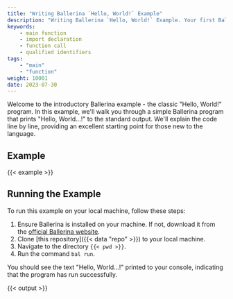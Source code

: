 ```yaml
---
title: "Writing Ballerina `Hello, World!` Example"
description: "Writing Ballerina `Hello, World!` Example. Your first Ballerina Program."
keywords:
    - main function
    - import declaration
    - function call
    - qualified identifiers
tags: 
    - "main"
    - "function"
weight: 10001
date: 2023-07-30
---
```


Welcome to the introductory Ballerina example - the classic "Hello, World!" program. In this example, we'll walk you through a simple Ballerina program that prints "Hello, World...!" to the standard output. We'll explain the code line by line, providing an excellent starting point for those new to the language.

<!--more-->

## Example

{{< example >}}

## Running the Example

To run this example on your local machine, follow these steps:

1. Ensure Ballerina is installed on your machine. If not, download it from the [official Ballerina website](https://ballerina.io).
2. Clone [this repository]({{< data "repo" >}}) to your local machine.
3. Navigate to the directory `{{< pwd >}}`.
4. Run the command `bal run`. 

You should see the text "Hello, World...!" printed to your console, indicating that the program has run successfully.

{{< output >}}
